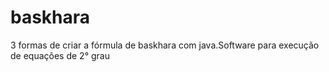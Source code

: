 # baskhara
3 formas de criar a fórmula de baskhara com java.Software para execução de equações de 2° grau
